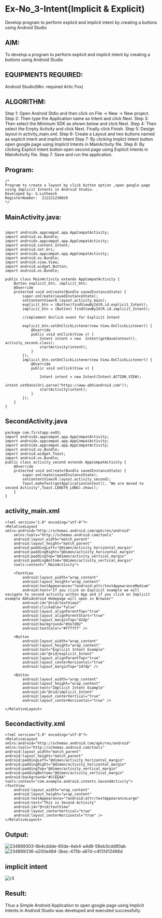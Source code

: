 # Ex-No_3-Intent(Implicit & Explicit)
Develop program to perform explicit and implicit intent by creating a buttons using Android Studio
## AIM:
To develop a program to perform explicit and implicit intent by creating a buttons using Android Studio
## EQUIPMENTS REQUIRED:
Android Studio(Min. required Artic Fox)
## ALGORITHM:
Step 1: Open Android Stdio and then click on File -> New -> New project.
Step 2: Then type the Application name as Intent and click Next.
Step 3: Then select the Minimum SDK as shown below and click Next.
Step 4: Then select the Empty Activity and click Next. Finally click Finish.
Step 5: Design layout in activity_main.xml.
Step 6: Create a Layout and two buttons named as explicit intent and implicit Intent 
Step 7: By clicking Implict Intent button open google page using Implicit Intents in MainActivity file.
Step 8: By clicking Explicit Intent button open second page using Explicit Intents in MainActivity file.
Step 7: Save and run the application.
## Program:
 ```
/*
Program to create a layout by click button option ,open google page using Implicit Intents in Android Studio. .
Developed by: G.Lutheesh
RegisterNumber:  212221230029
*/
```
## MainActivity.java:
```package com.firstapp.ex03;

import androidx.appcompat.app.AppCompatActivity;
import android.os.Bundle;
import androidx.appcompat.app.AppCompatActivity;
import android.content.Intent;
import android.net.Uri;
import androidx.appcompat.app.AppCompatActivity;
import android.os.Bundle;
import android.view.View;
import android.widget.Button;
import android.os.Bundle;

public class MainActivity extends AppCompatActivity {
    Button explicit_btn, implicit_btn;
    @Override
    protected void onCreate(Bundle savedInstanceState) {
        super.onCreate(savedInstanceState);
        setContentView(R.layout.activity_main);
        explicit_btn = (Button)findViewById(R.id.explicit_Intent);
        implicit_btn = (Button) findViewById(R.id.implicit_Intent);

        //implement Onclick event for Explicit Intent

        explicit_btn.setOnClickListener(new View.OnClickListener() {
            @Override
            public void onClick(View v) {
                Intent intent = new  Intent(getBaseContext(), activity_second.class);
                startActivity(intent);
            }
        });
        implicit_btn.setOnClickListener(new View.OnClickListener() {
            @Override
            public void onClick(View v) {

                Intent intent = new Intent(Intent.ACTION_VIEW);
                intent.setData(Uri.parse("https://www.abhiandroid.com"));
                startActivity(intent);
            }
        });
    }
}

```
## SecondActivity.java
```
package com.firstapp.ex03;
import androidx.appcompat.app.AppCompatActivity;
import androidx.appcompat.app.AppCompatActivity;
import androidx.appcompat.app.AppCompatActivity;
import android.os.Bundle;
import android.widget.Toast;
import android.os.Bundle;
public class activity_second extends AppCompatActivity {
    @Override
    protected void onCreate(Bundle savedInstanceState) {
        super.onCreate(savedInstanceState);
        setContentView(R.layout.activity_second);
        Toast.makeText(getApplicationContext(), "We are moved to second Activity",Toast.LENGTH_LONG).show();
    }
}
```
## activity_main.xml
```
<?xml version="1.0" encoding="utf-8"?>
<RelativeLayout xmlns:android="http://schemas.android.com/apk/res/android"
    xmlns:tools="http://schemas.android.com/tools"
    android:layout_width="match_parent"
    android:layout_height="match_parent"
    android:paddingLeft="@dimen/activity_horizontal_margin"
    android:paddingRight="@dimen/activity_horizontal_margin"
    android:paddingTop="@dimen/activity_vertical_margin"
    android:paddingBottom="@dimen/activity_vertical_margin"
    tools:context=".MainActivity">

    <TextView
        android:layout_width="wrap_content"
        android:layout_height="wrap_content"
        android:textAppearance="?android:attr/textAppearanceMedium"
        android:text="If you click on Explicit example we will navigate to second activity within App and if you click on Implicit example AbhiAndroid Homepage will open in Browser"
        android:id="@+id/textView2"
        android:clickable="false"
        android:layout_alignParentTop="true"
        android:layout_alignParentStart="true"
        android:layout_marginTop="42dp"
        android:background="#3e7d02"
        android:textColor="#ffffff" />

    <Button
        android:layout_width="wrap_content"
        android:layout_height="wrap_content"
        android:text="Explicit Intent Example"
        android:id="@+id/explicit_Intent"
        android:layout_alignParentTop="true"
        android:layout_centerHorizontal="true"
        android:layout_marginTop="147dp" />

    <Button
        android:layout_width="wrap_content"
        android:layout_height="wrap_content"
        android:text="Implicit Intent Example"
        android:id="@+id/implicit_Intent"
        android:layout_centerVertical="true"
        android:layout_centerHorizontal="true" />

</RelativeLayout>
```
## Secondactivity.xml
```
<?xml version="1.0" encoding="utf-8"?>
<RelativeLayout xmlns:android="http://schemas.android.com/apk/res/android"
xmlns:tools="http://schemas.android.com/tools" android:layout_width="match_parent"
android:layout_height="match_parent" android:paddingLeft="@dimen/activity_horizontal_margin"
android:paddingRight="@dimen/activity_horizontal_margin"
android:paddingTop="@dimen/activity_vertical_margin"
android:paddingBottom="@dimen/activity_vertical_margin"
android:background="#CCEEAA"
tools:context="com.example.android.intents.SecondActivity">
<TextView
    android:layout_width="wrap_content"
    android:layout_height="wrap_content"
    android:textAppearance="?android:attr/textAppearanceLarge"
    android:text="This is Second Activity"
    android:id="@+id/textView"
    android:layout_centerVertical="true"
    android:layout_centerHorizontal="true" />
</RelativeLayout>
```

## Output:
![234869303-6b4cddde-60de-4eb4-a4d8-56eb3cdd90ab](https://github.com/Lutheeshgoparapu/Ex-No_3_Intent/assets/94154531/879958e3-9e81-423a-9aa3-c4b20f3a32ac)
![234869336-a200e484-3bec-475b-a67d-c4f31412466d](https://github.com/Lutheeshgoparapu/Ex-No_3_Intent/assets/94154531/1cac0d0a-a333-4df1-b710-0985f0305791)
## implicit intent
![r3](https://github.com/Lutheeshgoparapu/Ex-No_3_Intent/assets/94154531/46415170-283b-4e14-a322-3dbf9fcd31f0)
## Result:
Thus a Simple Android Application to open google page using Implicit Intents in Android Studio was developed and executed successfully.
